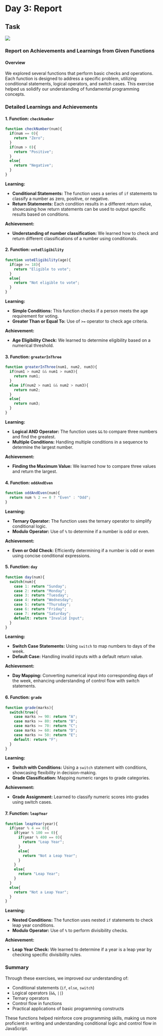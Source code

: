 # Day 3: Report

## Task
<img src="./day-03.png"/>

### Report on Achievements and Learnings from Given Functions

#### Overview
We explored several functions that perform basic checks and operations. Each function is designed to address a specific problem, utilizing conditional statements, logical operators, and switch cases. This exercise helped us solidify our understanding of fundamental programming concepts.

### Detailed Learnings and Achievements

#### 1. Function: `checkNumber`
```javascript
function checkNumber(num){
  if(num == 0){
    return "Zero";
  }
  if(num > 0){
    return "Positive";
  }
  else{
    return "Negative";
  }
}
```
**Learning:**
- **Conditional Statements:** The function uses a series of `if` statements to classify a number as zero, positive, or negative.
- **Return Statements:** Each condition results in a different return value, showcasing how return statements can be used to output specific results based on conditions.

**Achievement:**
- **Understanding of number classification:** We learned how to check and return different classifications of a number using conditionals.

#### 2. Function: `voteEligibility`
```javascript
function voteEligibility(age){
  if(age >= 18){
    return "Eligible to vote";
  }
  else{
    return "Not eligible to vote";
  }
}
```
**Learning:**
- **Simple Conditions:** This function checks if a person meets the age requirement for voting.
- **Greater Than or Equal To:** Use of `>=` operator to check age criteria.

**Achievement:**
- **Age Eligibility Check:** We learned to determine eligibility based on a numerical threshold.

#### 3. Function: `greaterInThree`
```javascript
function greaterInThree(num1, num2, num3){
  if(num1 > num2 && num1 > num3){
    return num1;
  }
  else if(num2 > num1 && num2 > num3){
    return num2;
  }
  else{
    return num3;
  }
}
```
**Learning:**
- **Logical AND Operator:** The function uses `&&` to compare three numbers and find the greatest.
- **Multiple Conditions:** Handling multiple conditions in a sequence to determine the largest number.

**Achievement:**
- **Finding the Maximum Value:** We learned how to compare three values and return the largest.

#### 4. Function: `oddAndEven`
```javascript
function oddAndEven(num){
  return num % 2 == 0 ? "Even" : "Odd";
}
```
**Learning:**
- **Ternary Operator:** The function uses the ternary operator to simplify conditional logic.
- **Modulo Operator:** Use of `%` to determine if a number is odd or even.

**Achievement:**
- **Even or Odd Check:** Efficiently determining if a number is odd or even using concise conditional expressions.

#### 5. Function: `day`
```javascript
function day(num){
  switch(num){
    case 1: return "Sunday";
    case 2: return "Monday";
    case 3: return "Tuesday";
    case 4: return "Wednesday";
    case 5: return "Thursday";
    case 6: return "Friday";
    case 7: return "Saturday";
    default: return "Invalid Input";
  }
}
```
**Learning:**
- **Switch Case Statements:** Using `switch` to map numbers to days of the week.
- **Default Case:** Handling invalid inputs with a default return value.

**Achievement:**
- **Day Mapping:** Converting numerical input into corresponding days of the week, enhancing understanding of control flow with switch statements.

#### 6. Function: `grade`
```javascript
function grade(marks){
  switch(true){
    case marks >= 90: return "A";
    case marks >= 80: return "B";
    case marks >= 70: return "C";
    case marks >= 60: return "D";
    case marks >= 50: return "E";
    default: return "F";
  }
}
```
**Learning:**
- **Switch with Conditions:** Using a `switch` statement with conditions, showcasing flexibility in decision-making.
- **Grade Classification:** Mapping numeric ranges to grade categories.

**Achievement:**
- **Grade Assignment:** Learned to classify numeric scores into grades using switch cases.

#### 7. Function: `leapYear`
```javascript
function leapYear(year){
  if(year % 4 == 0){
    if(year % 100 == 0){
      if(year % 400 == 0){
        return "Leap Year";
      }
      else{
        return "Not a Leap Year";
      }
    }
    else{
      return "Leap Year";
    }
  }
  else{
    return "Not a Leap Year";
  }
}
```
**Learning:**
- **Nested Conditions:** The function uses nested `if` statements to check leap year conditions.
- **Modulo Operator:** Use of `%` to perform divisibility checks.

**Achievement:**
- **Leap Year Check:** We learned to determine if a year is a leap year by checking specific divisibility rules.

### Summary
Through these exercises, we improved our understanding of:
- Conditional statements (`if`, `else`, `switch`)
- Logical operators (`&&`, `||`)
- Ternary operators
- Control flow in functions
- Practical applications of basic programming constructs

These functions helped reinforce core programming skills, making us more proficient in writing and understanding conditional logic and control flow in JavaScript.
